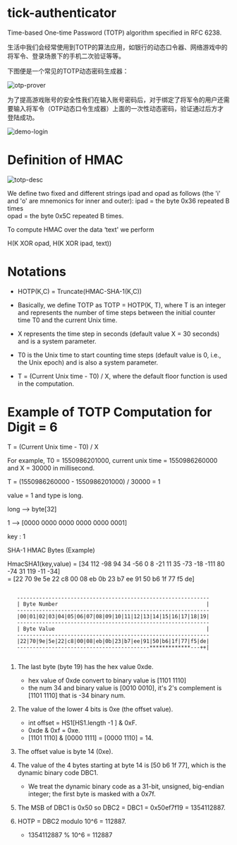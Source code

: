 # tick-authenticator

Time-based One-time Password (TOTP) algorithm specified in RFC 6238.

生活中我们会经常使用到TOTP的算法应用，如银行的动态口令器、网络游戏中的将军令、登录场景下的手机二次验证等等。

下图便是一个常见的TOTP动态密码生成器：

![otp-prover](https://github.com/lingyejun/tick-authenticator/blob/master/doc/ref/img/otp-prover.png)

为了提高游戏账号的安全性我们在输入账号密码后，对于绑定了将军令的用户还需要输入将军令（OTP动态口令生成器）上面的一次性动态密码，验证通过后方才登陆成功。

![demo-login](https://github.com/lingyejun/tick-authenticator/blob/master/doc/ref/img/demo-login.jpeg)

# Definition of HMAC

![totp-desc](https://github.com/lingyejun/tick-authenticator/blob/master/doc/ref/img/totp-desc.png)

We define two fixed and different strings ipad and opad as follows (the 'i' and 'o' are mnemonics for inner and outer):
ipad = the byte 0x36 repeated B times  
opad = the byte 0x5C repeated B times.  
  
To compute HMAC over the data ‘text' we perform  
  
H(K XOR opad, H(K XOR ipad, text))  

# Notations

* HOTP(K,C) = Truncate(HMAC-SHA-1(K,C))

* Basically, we define TOTP as TOTP = HOTP(K, T), where T is an integer
   and represents the number of time steps between the initial counter
   time T0 and the current Unix time.

* X represents the time step in seconds (default value X =
      30 seconds) and is a system parameter.
      
* T0 is the Unix time to start counting time steps (default value is
      0, i.e., the Unix epoch) and is also a system parameter.
      
      
* T = (Current Unix time - T0) / X, where the
   default floor function is used in the computation.
      
# Example of TOTP Computation for Digit = 6


T = (Current Unix time - T0) / X

For example, T0 = 1550986201000, current unix time = 1550986260000 and X = 30000 in millisecond.

T = (1550986260000 - 1550986201000) / 30000 = 1

value = 1 and type is long.

long --> byte[32]

1 --> [0000 0000 0000 0000 0000 0001]

key : 1

SHA-1 HMAC Bytes (Example)

HmacSHA1(key,value) = [34 112 -98 94 34 -56 0 8 -21 11 35 -73 -18 -111 80 -74 31 119 -11 -34]  
                    = [22 70 9e 5e 22 c8 00 08 eb 0b 23 b7 ee 91 50 b6 1f 77 f5 de]  
                    

```

   -------------------------------------------------------------
   | Byte Number                                               |
   -------------------------------------------------------------
   |00|01|02|03|04|05|06|07|08|09|10|11|12|13|14|15|16|17|18|19|
   -------------------------------------------------------------
   | Byte Value                                                |
   -------------------------------------------------------------
   |22|70|9e|5e|22|c8|00|08|eb|0b|23|b7|ee|91|50|b6|1f|77|f5|de|
   ------------------------------------------*************---++|
   
```

1. The last byte (byte 19) has the hex value 0xde.
	
	* 	hex value of 0xde convert to binary value is [1101 1110]
	*  the num 34 and binary value is [0010 0010], it's 2's complement is [1101 1110] that is -34 binary num.
	
2. The value of the lower 4 bits is 0xe (the offset value).
	
	* int offset = HS1[HS1.length -1 ] & 0xF.
	* 0xde & 0xf = 0xe.
	* [1101 1110] & [0000 1111] = [0000 1110] = 14.

3. The offset value is byte 14 (0xe).

4. The value of the 4 bytes starting at byte 14 is [50 b6 1f 77],
     which is the dynamic binary code DBC1.
	
	* We treat the dynamic binary code as a 31-bit, unsigned, big-endian
   integer; the first byte is masked with a 0x7f.     

5. The MSB of DBC1 is 0x50 so DBC2 = DBC1 = 0x50ef7f19 = 1354112887.

6. HOTP = DBC2 modulo 10^6 = 112887.

	* 1354112887 % 10^6 = 112887	
                   
